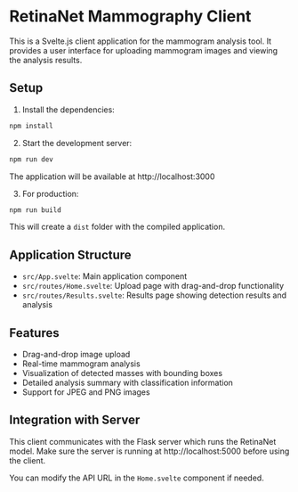 # RetinaNet Mammography Client

This is a Svelte.js client application for the mammogram analysis tool. It provides a user interface for uploading mammogram images and viewing the analysis results.

## Setup

1. Install the dependencies:

```bash
npm install
```

2. Start the development server:

```bash
npm run dev
```

The application will be available at http://localhost:3000

3. For production:

```bash
npm run build
```

This will create a `dist` folder with the compiled application.

## Application Structure

- `src/App.svelte`: Main application component
- `src/routes/Home.svelte`: Upload page with drag-and-drop functionality
- `src/routes/Results.svelte`: Results page showing detection results and analysis

## Features

- Drag-and-drop image upload
- Real-time mammogram analysis
- Visualization of detected masses with bounding boxes
- Detailed analysis summary with classification information
- Support for JPEG and PNG images

## Integration with Server

This client communicates with the Flask server which runs the RetinaNet model. Make sure the server is running at http://localhost:5000 before using the client.

You can modify the API URL in the `Home.svelte` component if needed.
